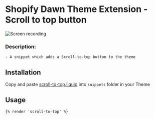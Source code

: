 # Shopify Dawn Theme Extension - Scroll to top button

![Screen recording](./assets/scroll-to-top.gif)

### Description:

    - A snippet which adds a Scroll-to-top button to the theme

## Installation

Copy and paste [scroll-to-top.liquid](./snippets/scroll-to-top.liquid/) into `snippets` folder in your Theme

## Usage

```liquid
{% render 'scroll-to-top' %}
```

